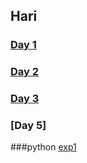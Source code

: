 ## Hari
### [Day 1](https://github.com/Harikrishnankanjingattu/internship/blob/main/day1.md)
### [Day 2](https://github.com/Harikrishnankanjingattu/internship/blob/main/day2.md)
### [Day 3](https://github.com/Harikrishnankanjingattu/internship/blob/main/day4.md)
### [Day 5]
  ###python 
  [exp1]()

